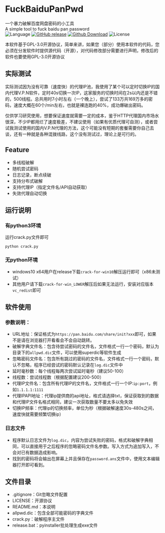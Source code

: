 # FuckBaiduPanPwd
一个暴力破解百度网盘密码的小工具\
 A simple tool to fuck baidu pan password\
![Language][1]
[![GitHub release][2]][3]
[![Github Download][4]][5]
![License][6]

本软件基于GPL-3.0开源协议，简单来讲，如果您（部分）使用本软件的代码，您必须在分发软件时提供源代码（开源），对代码修改部分需要进行声明，修改后的软件也要使用GPL-3.0开源协议

## 实际测试
实际测试因为没有可靠（速度快）的代理IP池，我使用了某个可以定时切换IP的国内代理V.P.N软件，定时40s切换一次IP，这家服务的切换时间在2s以内还是不错的，500线程。总共用时7小时左右（一个晚上），尝试了133万共169万多的密码，速度大概在60个/min左右，也就是裸连跑的40%，成功爆破出密码。

仅供学习研究使用，想要保证速度就需要一定的成本，鉴于HTTP代理国内市场水很深，不少IP都用烂了速度极差，不建议使用（如果有优质代理可自测），或者尝试我测试使用的国内V.P.N代理的方法，这个可能没有短期的套餐需要你自己去谈，还有一种就是各种混拨线路，这个没有测试过，理论上是可行的。

## Feature
- 多线程破解
- 随机尝试密码
- 日志记录，断点续破
- 支持分布式破解
- 支持代理IP（指定文件名/API自动获取）
- 失效代理自动切换

## 运行说明
### 有python3环境
运行crack.py文件即可

    python crack.py

### 无python环境
- windows10 x64用户在release下载`crack-for-win10`解压运行即可（x86未测试）
- 其他用户请下载`crack-for-win_LOWER`解压后如果无法运行，安装对应版本`vc_redist`即可

## 软件使用
### 参数说明：
- URL地址：保证格式为`https://pan.baidu.com/share/init?xxx`即可，如果不是请在浏览器打开看看会不会自动跳转。
- 破解字典文件名：包含待尝试密码的文件名，文件格式一行一个密码，默认为目录下的`allpwd.dic`文件，可以使用superdic等软件生成
- 忽略密码文件名：包含所有跳过的密码的文件名，文件格式一行一个密码，默认不忽略，程序已经尝试的密码默认记录在`log.dic`文件中
- 延时毫秒数：每个线程每两次尝试延时毫秒（建议50-100）
- 线程数：尝试线程数（根据配置建议200-500）
- 代理IP文件名：包含所有代理IP的文件名，文件格式一行一个IP:`ip:port`，例如`1.1.1.1:1111`
- 代理IPAPI地址：代理ip提供商的api地址，格式请选择txt，保证获取到的数据和代理IP文件名格式相同，建议一次获取数量不要太多以免失效
- 切换IP频率：代理ip的切换频率，单位为秒（根据破解速度30s-480s之间，速度快就需要频繁切换ip）

### 日志文件
- 程序默认日志文件为`log.dic`，内容为尝试失败的密码，格式和破解字典相同，可以直接用于之后程序的忽略密码文件名参数。写入方式为追加写入，不会对已有数据造成影响。
- 找到的密码将会输出在屏幕上并且保存在`password.ans`文件中，使用文本编辑器打开即可看到。

## 文件目录
- .gitignore：Git忽略文件配置
- LICENSE：开源协议
- README.md：本说明
- allpwd.dic：包含全部可能密码的字典文件
- crack.py：破解程序主文件
- release.bat：pyinstaller批处理生成exe文件

[1]:https://img.shields.io/badge/Language-Python3-red.svg
[2]:https://img.shields.io/github/release/mxwxz/FuckBaiduPanPwd.svg
[3]:https://github.com/MXWXZ/FuckBaiduPanPwd/releases
[4]:https://img.shields.io/github/downloads/mxwxz/FuckBaiduPanPwd/total.svg
[5]:https://github.com/MXWXZ/FuckBaiduPanPwd/releases
[6]:https://img.shields.io/badge/License-GPL--3.0-yellow.svg
